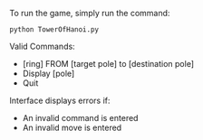 To run the game, simply run the command:

`
python TowerOfHanoi.py
`

Valid Commands:

- [ring] FROM [target pole] to [destination pole]
- Display [pole]
- Quit

Interface displays errors if: 

- An invalid command is entered
- An invalid move is entered